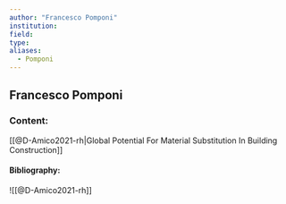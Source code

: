 ```yaml
---
author: "Francesco Pomponi"
institution:
field:
type:
aliases:
  - Pomponi
---
```


## Francesco Pomponi

### Content:
[[@D-Amico2021-rh|Global Potential For Material Substitution In Building Construction]]

#### Bibliography:

![[@D-Amico2021-rh]]